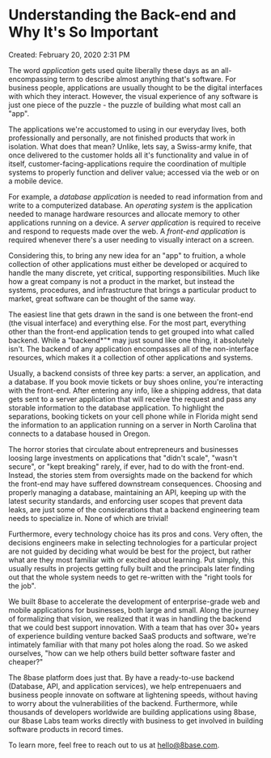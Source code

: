 # Understanding the Back-end and Why It's So Important

Created: February 20, 2020 2:31 PM

The word *application* gets used quite liberally these days as an all-encompassing term to describe almost anything that's software. For business people, applications are usually thought to be the digital interfaces with which they interact. However, the visual experience of any software is just one piece of the puzzle - the puzzle of building what most call an "app". 

The applications we're accustomed to using in our everyday lives, both professionally and personally, are not finished products that work in isolation. What does that mean? Unlike, lets say, a Swiss-army knife, that once delivered to the customer holds all it's functionality and value in of itself, customer-facing-applications require the coordination of multiple systems to properly function and deliver value; accessed via the web or on a mobile device.

For example, a *database application* is needed to read information from and write to a computerized database. An *operating system* is the application needed to manage hardware resources and allocate memory to other applications running on a device. A *server application* is required to receive and respond to requests made over the web. A *front-end application* is required whenever there's a user needing to visually interact on a screen.

Considering this, to bring any new idea for an "app" to fruition, a whole collection of other applications must either be developed or acquired to handle the many discrete, yet critical, supporting responsibilities. Much like how a great company is not a product in the market, but instead the systems, procedures, and infrastructure that brings a particular product to market, great software can be thought of the same way.

The easiest line that gets drawn in the sand is one between the front-end (the visual interface) and everything else. For the most part, everything other than the front-end application tends to get grouped into what called backend. While a "backend*"* may just sound like one thing, it absolutely isn't. The backend of any application encompasses all of the non-interface resources, which makes it a collection of other applications and systems.

Usually, a backend consists of three key parts: a server, an application, and a database. If you book movie tickets or buy shoes online, you're interacting with the front-end. After entering any info, like a shipping address, that data gets sent to a server application that will receive the request and pass any  storable information to the database application. To highlight the separations, booking tickets on your cell phone while in Florida might send the information to an application running on a server in North Carolina that connects to a database housed in Oregon.

The horror stories that circulate about entrepreneurs and businesses loosing large investments on applications that "didn't scale", "wasn't secure", or "kept breaking" rarely, if ever, had to do with the front-end. Instead, the stories stem from oversights made on the backend for which the front-end may have suffered downstream consequences. Choosing and properly managing a database, maintaining an API, keeping up with the latest security standards, and enforcing user scopes that prevent data leaks, are just some of the considerations that a backend engineering team needs to specialize in. None of which are trivial!

Furthermore, every technology choice has its pros and cons. Very often, the decisions engineers make in selecting technologies for a particular project are not guided by deciding what would be best for the project, but rather what are they most familiar with or excited about learning. Put simply, this usually results in projects getting fully built and the principals later finding out that the whole system needs to get re-written with the "right tools for the job".

We built 8base to accelerate the development of enterprise-grade web and mobile applications for businesses, both large and small. Along the journey of formalizing that vision, we realized that it was in handling the backend that we could best support innovation. With a team that has over 30+ years of experience building venture backed SaaS products and software, we're intimately familiar with that many pot holes along the road. So we asked ourselves, "how can we help others build better software faster and cheaper?"

The 8base platform does just that. By have a ready-to-use backend (Database, API, and application services), we help entrepenuaers and business people innovate on software at lightening speeds, without having to worry about the vulnerabilities of the backend. Furthermore, while thousands of developers worldwide are building applications using 8base, our 8base Labs team works directly with business to get involved in building software products in record times.

To learn more, feel free to reach out to us at hello@8base.com.